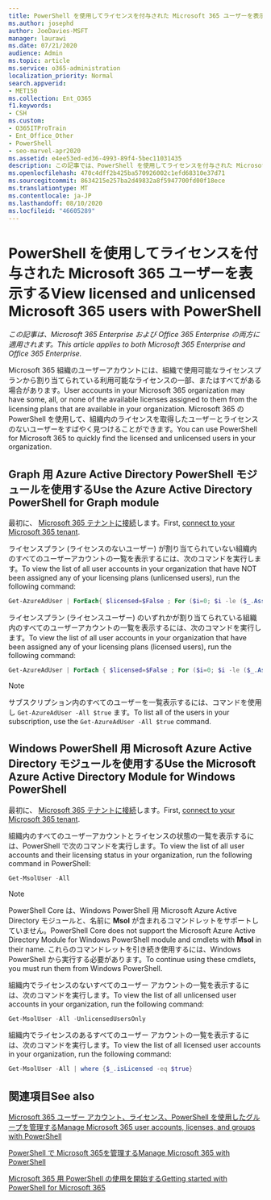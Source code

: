 ```yaml
---
title: PowerShell を使用してライセンスを付与された Microsoft 365 ユーザーを表示する
ms.author: josephd
author: JoeDavies-MSFT
manager: laurawi
ms.date: 07/21/2020
audience: Admin
ms.topic: article
ms.service: o365-administration
localization_priority: Normal
search.appverid:
- MET150
ms.collection: Ent_O365
f1.keywords:
- CSH
ms.custom:
- O365ITProTrain
- Ent_Office_Other
- PowerShell
- seo-marvel-apr2020
ms.assetid: e4ee53ed-ed36-4993-89f4-5bec11031435
description: この記事では、PowerShell を使用してライセンスを付与された Microsoft 365 ユーザーアカウントを表示する方法について説明します。
ms.openlocfilehash: 470c4dff2b425ba570926002c1efd68310e37d71
ms.sourcegitcommit: 8634215e257ba2d49832a8f5947700fd00f18ece
ms.translationtype: MT
ms.contentlocale: ja-JP
ms.lasthandoff: 08/10/2020
ms.locfileid: "46605289"
---
```

# <a name="view-licensed-and-unlicensed-microsoft-365-users-with-powershell"></a><span data-ttu-id="7c68c-103">PowerShell を使用してライセンスを付与された Microsoft 365 ユーザーを表示する</span><span class="sxs-lookup"><span data-stu-id="7c68c-103">View licensed and unlicensed Microsoft 365 users with PowerShell</span></span>

<span data-ttu-id="7c68c-104">*この記事は、Microsoft 365 Enterprise および Office 365 Enterprise の両方に適用されます。*</span><span class="sxs-lookup"><span data-stu-id="7c68c-104">*This article applies to both Microsoft 365 Enterprise and Office 365 Enterprise.*</span></span>

<span data-ttu-id="7c68c-105">Microsoft 365 組織のユーザーアカウントには、組織で使用可能なライセンスプランから割り当てられている利用可能なライセンスの一部、またはすべてがある場合があります。</span><span class="sxs-lookup"><span data-stu-id="7c68c-105">User accounts in your Microsoft 365 organization may have some, all, or none of the available licenses assigned to them from the licensing plans that are available in your organization.</span></span> <span data-ttu-id="7c68c-106">Microsoft 365 の PowerShell を使用して、組織内のライセンスを取得したユーザーとライセンスのないユーザーをすばやく見つけることができます。</span><span class="sxs-lookup"><span data-stu-id="7c68c-106">You can use PowerShell for Microsoft 365 to quickly find the licensed and unlicensed users in your organization.</span></span>

## <a name="use-the-azure-active-directory-powershell-for-graph-module"></a><span data-ttu-id="7c68c-107">Graph 用 Azure Active Directory PowerShell モジュールを使用する</span><span class="sxs-lookup"><span data-stu-id="7c68c-107">Use the Azure Active Directory PowerShell for Graph module</span></span>

<span data-ttu-id="7c68c-108">最初に、 [Microsoft 365 テナントに接続](connect-to-office-365-powershell.md#connect-with-the-azure-active-directory-powershell-for-graph-module)します。</span><span class="sxs-lookup"><span data-stu-id="7c68c-108">First, [connect to your Microsoft 365 tenant](connect-to-office-365-powershell.md#connect-with-the-azure-active-directory-powershell-for-graph-module).</span></span>
 
<span data-ttu-id="7c68c-109">ライセンスプラン (ライセンスのないユーザー) が割り当てられていない組織内のすべてのユーザーアカウントの一覧を表示するには、次のコマンドを実行します。</span><span class="sxs-lookup"><span data-stu-id="7c68c-109">To view the list of all user accounts in your organization that have NOT been assigned any of your licensing plans (unlicensed users), run the following command:</span></span>
  
```powershell
Get-AzureAdUser | ForEach{ $licensed=$False ; For ($i=0; $i -le ($_.AssignedLicenses | Measure).Count ; $i++) { If( [string]::IsNullOrEmpty(  $_.AssignedLicenses[$i].SkuId ) -ne $True) { $licensed=$true } } ; If( $licensed -eq $false) { Write-Host $_.UserPrincipalName} }
```

<span data-ttu-id="7c68c-110">ライセンスプラン (ライセンスユーザー) のいずれかが割り当てられている組織内のすべてのユーザーアカウントの一覧を表示するには、次のコマンドを実行します。</span><span class="sxs-lookup"><span data-stu-id="7c68c-110">To view the list of all user accounts in your organization that have been assigned any of your licensing plans (licensed users), run the following command:</span></span>
  
```powershell
Get-AzureAdUser | ForEach { $licensed=$False ; For ($i=0; $i -le ($_.AssignedLicenses | Measure).Count ; $i++) { If( [string]::IsNullOrEmpty(  $_.AssignedLicenses[$i].SkuId ) -ne $True) { $licensed=$true } } ; If( $licensed -eq $true) { Write-Host $_.UserPrincipalName} }
```

>[!Note]
><span data-ttu-id="7c68c-111">サブスクリプション内のすべてのユーザーを一覧表示するには、コマンドを使用し `Get-AzureAdUser -All $true` ます。</span><span class="sxs-lookup"><span data-stu-id="7c68c-111">To list all of the users in your subscription, use the `Get-AzureAdUser -All $true` command.</span></span>
>

## <a name="use-the-microsoft-azure-active-directory-module-for-windows-powershell"></a><span data-ttu-id="7c68c-112">Windows PowerShell 用 Microsoft Azure Active Directory モジュールを使用する</span><span class="sxs-lookup"><span data-stu-id="7c68c-112">Use the Microsoft Azure Active Directory Module for Windows PowerShell</span></span>

<span data-ttu-id="7c68c-113">最初に、 [Microsoft 365 テナントに接続](connect-to-office-365-powershell.md#connect-with-the-microsoft-azure-active-directory-module-for-windows-powershell)します。</span><span class="sxs-lookup"><span data-stu-id="7c68c-113">First, [connect to your Microsoft 365 tenant](connect-to-office-365-powershell.md#connect-with-the-microsoft-azure-active-directory-module-for-windows-powershell).</span></span>

<span data-ttu-id="7c68c-114">組織内のすべてのユーザーアカウントとライセンスの状態の一覧を表示するには、PowerShell で次のコマンドを実行します。</span><span class="sxs-lookup"><span data-stu-id="7c68c-114">To view the list of all user accounts and their licensing status in your organization, run the following command in PowerShell:</span></span>
  
```powershell
Get-MsolUser -All
```

>[!Note]
><span data-ttu-id="7c68c-115">PowerShell Core は、Windows PowerShell 用 Microsoft Azure Active Directory モジュールと、名前に **Msol** が含まれるコマンドレットをサポートしていません。</span><span class="sxs-lookup"><span data-stu-id="7c68c-115">PowerShell Core does not support the Microsoft Azure Active Directory Module for Windows PowerShell module and cmdlets with **Msol** in their name.</span></span> <span data-ttu-id="7c68c-116">これらのコマンドレットを引き続き使用するには、Windows PowerShell から実行する必要があります。</span><span class="sxs-lookup"><span data-stu-id="7c68c-116">To continue using these cmdlets, you must run them from Windows PowerShell.</span></span>
>

<span data-ttu-id="7c68c-117">組織内でライセンスのないすべてのユーザー アカウントの一覧を表示するには、次のコマンドを実行します。</span><span class="sxs-lookup"><span data-stu-id="7c68c-117">To view the list of all unlicensed user accounts in your organization, run the following command:</span></span>
  
```powershell
Get-MsolUser -All -UnlicensedUsersOnly
```

<span data-ttu-id="7c68c-118">組織内でライセンスのあるすべてのユーザー アカウントの一覧を表示するには、次のコマンドを実行します。</span><span class="sxs-lookup"><span data-stu-id="7c68c-118">To view the list of all licensed user accounts in your organization, run the following command:</span></span>
  
```powershell
Get-MsolUser -All | where {$_.isLicensed -eq $true}
```

## <a name="see-also"></a><span data-ttu-id="7c68c-119">関連項目</span><span class="sxs-lookup"><span data-stu-id="7c68c-119">See also</span></span>

[<span data-ttu-id="7c68c-120">Microsoft 365 ユーザー アカウント、ライセンス、PowerShell を使用したグループを管理する</span><span class="sxs-lookup"><span data-stu-id="7c68c-120">Manage Microsoft 365 user accounts, licenses, and groups with PowerShell</span></span>](manage-user-accounts-and-licenses-with-office-365-powershell.md)
  
[<span data-ttu-id="7c68c-121">PowerShell で Microsoft 365を管理する</span><span class="sxs-lookup"><span data-stu-id="7c68c-121">Manage Microsoft 365 with PowerShell</span></span>](manage-office-365-with-office-365-powershell.md)
  
[<span data-ttu-id="7c68c-122">Microsoft 365 用 PowerShell の使用を開始する</span><span class="sxs-lookup"><span data-stu-id="7c68c-122">Getting started with PowerShell for Microsoft 365</span></span>](getting-started-with-office-365-powershell.md)
